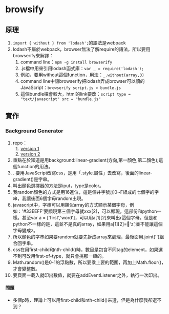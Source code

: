 # browsify

## 原理

1. `import { without } from 'lodash';`的語法是webpack
2. lodash不屬於webpack，browser無法了解require的語法，所以要用browserify來解譯：
   1. command line：`npm -g install browserify`
   2. .js檔中用來引用lodash函式庫：`var _ = require('lodash');`
   3. 例如，要用without這個function，用法：`_.without(array,3)`
   4. command line中讓browserify把lodash弄成browser可以讀的JavaScript：`browserify script.js > bundle.js`
   5. 這個bundle檔會較大，html的link要改：`script type = "text/javascript" src = "bundle.js"`

## 實作

### Background Generator

1. repo：
   1. [version 1](https://github.com/yellowful/background-generator/tree/version-one)
   2. [version 2](https://github.com/yellowful/background-generator/tree/main)
2. 重點在於知道是用background:linear-gradient(方向,第一顏色,第二顏色);這個function的用法。
3. . 要用JavaScript改寫css，是用「.style.屬性」去改寫，後面的linear-gradient()是字串。
4. 叫出顏色選擇器的方法是iput，type是color。
5. 我random顏色的方式是用16進位，這是個井字號加0~F組成的七個字的字串，我讓後面6個字母random出現。
6. javascript中，字串可以用類似array的方式顯示某個字母，例如：'#33EEFF'要顯現第三個字母就xxx[2]，可以顯現，這部份和python一樣。甚至var a = ['first','word']，可以用a[1][2]來叫出r這個字母。但是和python不一樣的是，這並不是真的array，如果用a[1][2]=‘z’;並不能讓這個字母變成z。
7. 所以顏色的字串如果要random就要先拆成array來處理，最後面用.joint('')組合回字串。
8. css在用first-child和nth-child()時，數目是包含不同tag的element，如果選不到可改用first-of-type，就只會挑那一類的。
9. Math.random()是0-1的浮點數，所以要乘上要的範圍，再加上Math.floor()，才會變整數。
10. 要頁面一載入就印出數值，就要在addEventListener之外，執行一次印出。

#### 問題

- 多個p時，理論上可以用first-child和nth-child()來選，但是為什麼我卻選不到？
